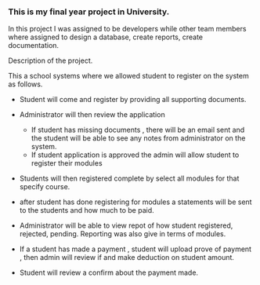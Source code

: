 ### This is my final year project in University.

In this project I was assigned to be developers while other team members where assigned to design a database, create reports, create documentation.

Description of the project.

This a school systems where we allowed student to register on the system as follows.
- Student will come and register by providing all supporting documents.
- Administrator will then review the application
    - If student has missing documents , there will be an email sent and the student will be able to see any notes from administrator on the system.
    - If student application is approved the admin will allow student to register their modules
- Students will then registered complete by select all modules for that specify course.
- after student has done registering for modules a statements will be sent to the students and how much to be paid.

- Administrator will  be able to view repot of how student registered, rejected, pending. Reporting was also give in terms of modules.

- If a student has made a payment , student will upload prove of payment , then admin will review if and make deduction on student amount. 
- Student will review a confirm about the payment made.
